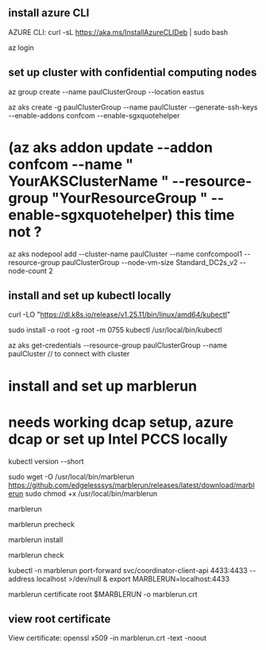 
## install azure CLI
AZURE CLI:
curl -sL https://aka.ms/InstallAzureCLIDeb | sudo bash

az login

## set up cluster with confidential computing nodes


az group create --name paulClusterGroup --location eastus

az aks create -g paulClusterGroup --name paulCluster --generate-ssh-keys --enable-addons confcom --enable-sgxquotehelper

# (az aks addon update --addon confcom --name " YourAKSClusterName " --resource-group "YourResourceGroup " --enable-sgxquotehelper) this time not ? 

az aks nodepool add --cluster-name paulCluster --name confcompool1 --resource-group paulClusterGroup --node-vm-size Standard_DC2s_v2 --node-count 2

## install and set up kubectl locally
curl -LO "https://dl.k8s.io/release/v1.25.11/bin/linux/amd64/kubectl"

sudo install -o root -g root -m 0755 kubectl /usr/local/bin/kubectl

az aks get-credentials --resource-group paulClusterGroup --name paulCluster  // to connect with cluster

# install and set up marblerun
# needs working dcap setup, azure dcap or set up Intel PCCS locally
kubectl version --short 

sudo wget -O /usr/local/bin/marblerun https://github.com/edgelesssys/marblerun/releases/latest/download/marblerun
sudo chmod +x /usr/local/bin/marblerun

marblerun

marblerun precheck

marblerun install

marblerun check

kubectl -n marblerun port-forward svc/coordinator-client-api 4433:4433 --address localhost >/dev/null &
export MARBLERUN=localhost:4433

marblerun certificate root $MARBLERUN -o marblerun.crt

## view root certificate

View certificate: openssl x509 -in marblerun.crt -text -noout